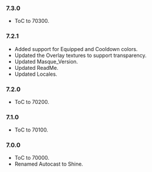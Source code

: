 ### 7.3.0 ###

- ToC to 70300.

### 7.2.1 ###

- Added support for Equipped and Cooldown colors.
- Updated the Overlay textures to support transparency.
- Updated Masque_Version.
- Updated ReadMe.
- Updated Locales.

### 7.2.0 ###

- ToC to 70200.

### 7.1.0 ###

- ToC to 70100.

### 7.0.0 ###

- ToC to 70000.
- Renamed Autocast to Shine.
